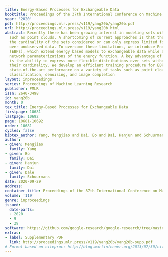 ```yaml
---
title: Energy-Based Processes for Exchangeable Data
booktitle: Proceedings of the 37th International Conference on Machine Learning
year: '2020'
pdf: http://proceedings.mlr.press/v119/yang20b/yang20b.pdf
url: http://proceedings.mlr.press/v119/yang20b.html
abstract: Recently there has been growing interest in modeling sets with exchangeability
  such as point clouds. A shortcoming of current approaches is that they restrict
  the cardinality of the sets considered or can only express limited forms of distribution
  over unobserved data. To overcome these limitations, we introduce Energy-Based Processes
  (EBPs), which extend energy based models to exchangeable data while allowing neural
  network parameterizations of the energy function. A key advantage of these models
  is the ability to express more flexible distributions over sets without restricting
  their cardinality. We develop an efficient training procedure for EBPs that demonstrates
  state-of-the-art performance on a variety of tasks such as point cloud generation,
  classification, denoising, and image completion
layout: inproceedings
series: Proceedings of Machine Learning Research
publisher: PMLR
issn: 2640-3498
id: yang20b
month: 0
tex_title: Energy-Based Processes for Exchangeable Data
firstpage: 10681
lastpage: 10692
page: 10681-10692
order: 10681
cycles: false
bibtex_author: Yang, Mengjiao and Dai, Bo and Dai, Hanjun and Schuurmans, Dale
author:
- given: Mengjiao
  family: Yang
- given: Bo
  family: Dai
- given: Hanjun
  family: Dai
- given: Dale
  family: Schuurmans
date: 2020-09-29
address: 
container-title: Proceedings of the 37th International Conference on Machine Learning
volume: '119'
genre: inproceedings
issued:
  date-parts:
  - 2020
  - 9
  - 29
software: https://github.com/google-research/google-research/tree/master/ebp
extras:
- label: Supplementary PDF
  link: http://proceedings.mlr.press/v119/yang20b/yang20b-supp.pdf
# Format based on citeproc: http://blog.martinfenner.org/2013/07/30/citeproc-yaml-for-bibliographies/
---
```

